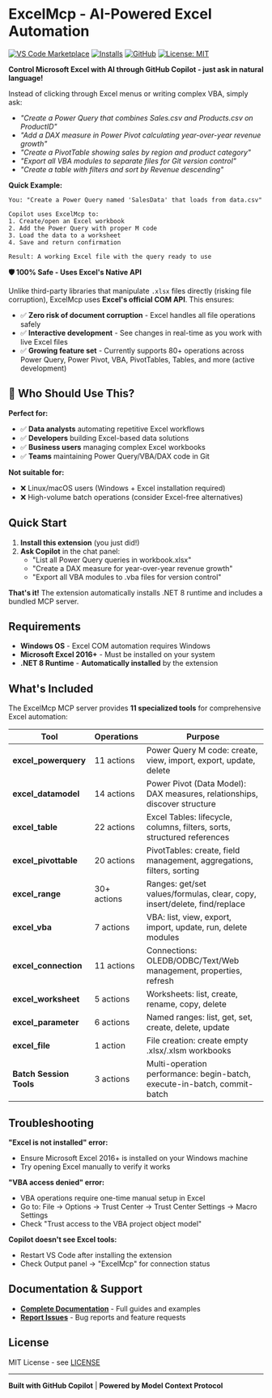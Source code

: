 # ExcelMcp - AI-Powered Excel Automation

[![VS Code Marketplace](https://img.shields.io/visual-studio-marketplace/v/sbroenne.excelmcp?label=VS%20Code%20Marketplace)](https://marketplace.visualstudio.com/items?itemName=sbroenne.excelmcp)
[![Installs](https://img.shields.io/visual-studio-marketplace/i/sbroenne.excelmcp)](https://marketplace.visualstudio.com/items?itemName=sbroenne.excelmcp)
[![GitHub](https://img.shields.io/badge/GitHub-sbroenne%2Fmcp--server--excel-blue)](https://github.com/sbroenne/mcp-server-excel)
[![License: MIT](https://img.shields.io/badge/License-MIT-yellow.svg)](https://opensource.org/licenses/MIT)

**Control Microsoft Excel with AI through GitHub Copilot - just ask in natural language!**

Instead of clicking through Excel menus or writing complex VBA, simply ask:
- *"Create a Power Query that combines Sales.csv and Products.csv on ProductID"*
- *"Add a DAX measure in Power Pivot calculating year-over-year revenue growth"*
- *"Create a PivotTable showing sales by region and product category"*
- *"Export all VBA modules to separate files for Git version control"*
- *"Create a table with filters and sort by Revenue descending"*

**Quick Example:**

```
You: "Create a Power Query named 'SalesData' that loads from data.csv"

Copilot uses ExcelMcp to:
1. Create/open an Excel workbook
2. Add the Power Query with proper M code
3. Load the data to a worksheet
4. Save and return confirmation

Result: A working Excel file with the query ready to use
```

**🛡️ 100% Safe - Uses Excel's Native API**

Unlike third-party libraries that manipulate `.xlsx` files directly (risking file corruption), ExcelMcp uses **Excel's official COM API**. This ensures:
- ✅ **Zero risk of document corruption** - Excel handles all file operations safely
- ✅ **Interactive development** - See changes in real-time as you work with live Excel files
- ✅ **Growing feature set** - Currently supports 80+ operations across Power Query, Power Pivot, VBA, PivotTables, Tables, and more (active development)

## 👥 Who Should Use This?

**Perfect for:**
- ✅ **Data analysts** automating repetitive Excel workflows
- ✅ **Developers** building Excel-based data solutions
- ✅ **Business users** managing complex Excel workbooks
- ✅ **Teams** maintaining Power Query/VBA/DAX code in Git

**Not suitable for:**
- ❌ Linux/macOS users (Windows + Excel installation required)
- ❌ High-volume batch operations (consider Excel-free alternatives)

## Quick Start

1. **Install this extension** (you just did!)
2. **Ask Copilot** in the chat panel:
   - "List all Power Query queries in workbook.xlsx"
   - "Create a DAX measure for year-over-year revenue growth"
   - "Export all VBA modules to .vba files for version control"

**That's it!** The extension automatically installs .NET 8 runtime and includes a bundled MCP server.

## Requirements

- **Windows OS** - Excel COM automation requires Windows
- **Microsoft Excel 2016+** - Must be installed on your system
- **.NET 8 Runtime** - **Automatically installed** by the extension

## What's Included

The ExcelMcp MCP server provides **11 specialized tools** for comprehensive Excel automation:

| Tool | Operations | Purpose |
|------|------------|---------|
| **excel_powerquery** | 11 actions | Power Query M code: create, view, import, export, update, delete |
| **excel_datamodel** | 14 actions | Power Pivot (Data Model): DAX measures, relationships, discover structure |
| **excel_table** | 22 actions | Excel Tables: lifecycle, columns, filters, sorts, structured references |
| **excel_pivottable** | 20 actions | PivotTables: create, field management, aggregations, filters, sorting |
| **excel_range** | 30+ actions | Ranges: get/set values/formulas, clear, copy, insert/delete, find/replace |
| **excel_vba** | 7 actions | VBA: list, view, export, import, update, run, delete modules |
| **excel_connection** | 11 actions | Connections: OLEDB/ODBC/Text/Web management, properties, refresh |
| **excel_worksheet** | 5 actions | Worksheets: list, create, rename, copy, delete |
| **excel_parameter** | 6 actions | Named ranges: list, get, set, create, delete, update |
| **excel_file** | 1 action | File creation: create empty .xlsx/.xlsm workbooks |
| **Batch Session Tools** | 3 actions | Multi-operation performance: begin-batch, execute-in-batch, commit-batch |

## Troubleshooting

**"Excel is not installed" error:**
- Ensure Microsoft Excel 2016+ is installed on your Windows machine
- Try opening Excel manually to verify it works

**"VBA access denied" error:**
- VBA operations require one-time manual setup in Excel
- Go to: File → Options → Trust Center → Trust Center Settings → Macro Settings
- Check "Trust access to the VBA project object model"

**Copilot doesn't see Excel tools:**
- Restart VS Code after installing the extension
- Check Output panel → "ExcelMcp" for connection status

## Documentation & Support

- **[Complete Documentation](https://github.com/sbroenne/mcp-server-excel)** - Full guides and examples
- **[Report Issues](https://github.com/sbroenne/mcp-server-excel/issues)** - Bug reports and feature requests

## License

MIT License - see [LICENSE](https://github.com/sbroenne/mcp-server-excel/blob/main/LICENSE)

---

**Built with GitHub Copilot** | **Powered by Model Context Protocol**
